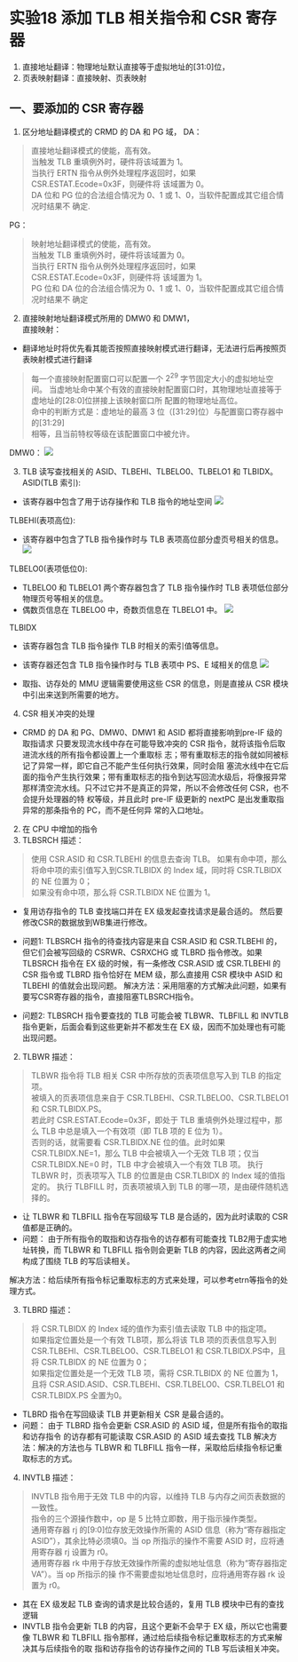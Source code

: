 # 实验18 添加 TLB 相关指令和 CSR 寄存器
1. 直接地址翻译：物理地址默认直接等于虚拟地址的[31:0]位，
2. 页表映射翻译：直接映射、页表映射
## 一、要添加的 CSR 寄存器
1. 区分地址翻译模式的 CRMD 的 DA 和 PG 域，
DA：  
>直接地址翻译模式的使能，高有效。  
当触发 TLB 重填例外时，硬件将该域置为 1。  
当执行 ERTN 指令从例外处理程序返回时，如果 CSR.ESTAT.Ecode=0x3F，则硬件将
该域置为 0。  
DA 位和 PG 位的合法组合情况为 0、1 或 1、0，当软件配置成其它组合情况时结果不
确定.

PG：
>映射地址翻译模式的使能，高有效。  
当触发 TLB 重填例外时，硬件将该域置为 0。  
当执行 ERTN 指令从例外处理程序返回时，如果 CSR.ESTAT.Ecode=0x3F，则硬件将
该域置为 1。  
PG 位和 DA 位的合法组合情况为 0、1 或 1、0，当软件配置成其它组合情况时结果不
确定   

2. 直接映射地址翻译模式所用的 DMW0 和 DMW1，  
直接映射：
* 翻译地址时将优先看其能否按照直接映射模式进行翻译，无法进行后再按照页表映射模式进行翻译  

>每一个直接映射配置窗口可以配置一个 $2^29$ 字节固定大小的虚拟地址空间。
当虚地址命中某个有效的直接映射配置窗口时，其物理地址直接等于虚地址的[28:0]位拼接上该映射窗口所
配置的物理地址高位。  
命中的判断方式是：虚地址的最高 3 位（[31:29]位）与配置窗口寄存器中的[31:29]  
相等，且当前特权等级在该配置窗口中被允许。

DMW0：
![](./debug_pic_exp18/DMW.png)

3. TLB 读写查找相关的 ASID、TLBEHI、TLBELO0、TLBELO1 和 TLBIDX。  
ASID(TLB 索引):
* 该寄存器中包含了用于访存操作和 TLB 指令的地址空间
![](./debug_pic_exp18/ASID.png)

TLBEHI(表项高位):
* 该寄存器中包含了TLB 指令操作时与 TLB 表项高位部分虚页号相关的信息。
![](./debug_pic_exp18/TLBEHI.png)

TLBELO0(表项低位0):
* TLBELO0 和 TLBELO1 两个寄存器包含了 TLB 指令操作时 TLB 表项低位部分物理页号等相关的信息。  
* 偶数页信息在 TLBELO0 中，奇数页信息在 TLBELO1 中。
![](./debug_pic_exp18/TLBELO.png)

TLBIDX
* 该寄存器包含 TLB 指令操作 TLB 时相关的索引值等信息。
* 该寄存器还包含 TLB 指令操作时与 TLB 表项中 PS、E 域相关的信息
![](./debug_pic_exp18/TLBIDX.png)

* 取指、访存处的 MMU 逻辑需要使用这些 CSR 的信息，则是直接从 CSR 模块中引出来送到所需要的地方。

4. CSR 相关冲突的处理
* CRMD 的 DA 和 PG、DMW0、DMW1 和 ASID 都将直接影响到pre-IF 级的取指请求
只要发现流水线中存在可能导致冲突的 CSR 指令，就将该指令后取进流水线的所有指令都设置上一个重取标
志；带有重取标志的指令就如同被标记了异常一样，即它自己不能产生任何执行效果，同时会阻
塞流水线中在它后面的指令产生执行效果；带有重取标志的指令到达写回流水级后，将像报异常
那样清空流水线。只不过它并不是真正的异常，所以不会修改任何 CSR，也不会提升处理器的特
权等级，并且此时 pre-IF 级更新的 nextPC 是出发重取指异常的那条指令的 PC，而不是任何异
常的入口地址。


2. 在 CPU 中增加的指令
1. TLBSRCH
描述：
>使用 CSR.ASID 和 CSR.TLBEHI 的信息去查询 TLB。
如果有命中项，那么将命中项的索引值写入到CSR.TLBIDX 的 Index 域，同时将 CSR.TLBIDX 的 NE 位置为 0；  
如果没有命中项，那么将 CSR.TLBIDX NE 位置为 1。

* 复用访存指令的 TLB 查找端口并在 EX 级发起查找请求是最合适的。 然后要修改CSR的数据放到WB集进行修改。

* 问题1:
TLBSRCH 指令的待查找内容是来自 CSR.ASID 和 CSR.TLBEHI 的，但它们会被写回级的 CSRWR、CSRXCHG 或 TLBRD 指令修改。如果 TLBSRCH 指令在 EX 级的时候，有一条修改 CSR.ASID 或
CSR.TLBEHI 的 CSR 指令或 TLBRD 指令恰好在 MEM 级，那么直接用 CSR 模块中 ASID 和
TLBEHI 的值就会出现问题。
解决方法：采用阻塞的方式解决此问题，如果有要写CSR寄存器的指令，直接阻塞TLBSRCH指令。

* 问题2:
TLBSRCH 指令要查找的 TLB 可能会被 TLBWR、TLBFILL 和 INVTLB 指令更新，后面会看到这些更新并不都发生在 EX 级，因而不加处理也有可能出现问题。

2. TLBWR
描述：  
> TLBWR 指令将 TLB 相关 CSR 中所存放的页表项信息写入到 TLB 的指定项。  
> 被填入的页表项信息来自于 CSR.TLBEHI、CSR.TLBELO0、CSR.TLBELO1 和 CSR.TLBIDX.PS。  
> 若此时 CSR.ESTAT.Ecode=0x3F，即处于 TLB 重填例外处理过程中，那么 TLB 中总是填入一个有效项（即 TLB 项的 E 位为 1）。  
> 否则的话，就需要看 CSR.TLBIDX.NE 位的值。此时如果 CSR.TLBIDX.NE=1，那么 TLB 中会被填入一个无效 TLB 项；仅当 CSR.TLBIDX.NE=0 时，TLB 中才会被填入一个有效 TLB 项。
> 执行 TLBWR 时，页表项写入 TLB 的位置是由 CSR.TLBIDX 的 Index 域的值指定的。
> 执行 TLBFILL 时，页表项被填入到 TLB 的哪一项，是由硬件随机选择的。

* 让 TLBWR 和 TLBFILL 指令在写回级写 TLB 是合适的，因为此时读取的 CSR 值都是正确的。
* 问题：
由于所有指令的取指和访存指令的访存都有可能查找 TLB2用于虚实地址转换，而 TLBWR 和 TLBFILL 指令则会更新 TLB 的内容，因此这两者之间构成了围绕 TLB 的写后读相关。

解决方法：给后续所有指令标记重取标志的方式来处理，可以参考etrn等指令的处理方式。



3. TLBRD
描述：
> 将 CSR.TLBIDX 的 Index 域的值作为索引值去读取 TLB 中的指定项。  
如果指定位置处是一个有效 TLB项，那么将该 TLB 项的页表信息写入到 CSR.TLBEHI、CSR.TLBELO0、CSR.TLBELO1 和 CSR.TLBIDX.PS中，且将 CSR.TLBIDX 的 NE 位置为 0；  
如果指定位置处是一个无效 TLB 项，需将 CSR.TLBIDX 的 NE 位置为 1，且将 CSR.ASID.ASID、CSR.TLBEHI、CSR.TLBELO0、CSR.TLBELO1 和 CSR.TLBIDX.PS 全置为0。

* TLBRD 指令在写回级读 TLB 并更新相关 CSR 是最合适的。
* 问题：
由于 TLBRD 指令会更新 CSR.ASID 的 ASID 域，但是所有指令的取指和访存指令
的访存都有可能读取 CSR.ASID 的 ASID 域去查找 TLB
解决方法：解决的方法也与 TLBWR 和 TLBFILL 指令一样，采取给后续指令标记重取标志的方式。

4. INVTLB
描述：
> INVTLB 指令用于无效 TLB 中的内容，以维持 TLB 与内存之间页表数据的一致性。   
指令的三个源操作数中，op 是 5 比特立即数，用于指示操作类型。    
通用寄存器 rj 的[9:0]位存放无效操作所需的 ASID 信息（称为“寄存器指定 ASID”），其余比特必须填0。当 op 所指示的操作不需要 ASID 时，应将通用寄存器 rj 设置为 r0。  
通用寄存器 rk 中用于存放无效操作所需的虚拟地址信息（称为“寄存器指定 VA”）。当 op 所指示的操
作不需要虚拟地址信息时，应将通用寄存器 rk 设置为 r0。  

* 其在 EX 级发起 TLB 查询的请求是比较合适的，复用 TLB 模块中已有的查找逻辑
* INVTLB 指令会更新 TLB 的内容，且这个更新不会早于 EX 级，所以它也需要像
TLBWR 和 TLBFILL 指令那样，通过给后续指令标记重取标志的方式来解决其与后续指令的取
指和访存指令的访存操作之间的 TLB 写后读相关冲突。

